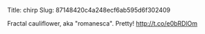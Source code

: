 Title: chirp
Slug: 87148420c4a248ecf6ab595d6f302409

Fractal cauliflower, aka "romanesca". Pretty! <a href="http://t.co/e0bRDlOm">http://t.co/e0bRDlOm</a>
